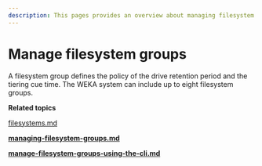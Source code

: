 ```yaml
---
description: This pages provides an overview about managing filesystem groups.
---
```


# Manage filesystem groups

A filesystem group defines the policy of the drive retention period and the tiering cue time. The WEKA system can include up to eight filesystem groups.



**Related topics**

[filesystems.md](../../overview/filesystems.md "mention")

****[managing-filesystem-groups.md](managing-filesystem-groups.md "mention")****

****[manage-filesystem-groups-using-the-cli.md](manage-filesystem-groups-using-the-cli.md "mention")****
